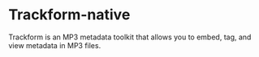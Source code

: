 # Trackform-native
Trackform is an MP3 metadata toolkit that allows you to embed, tag, and view metadata in MP3 files.
